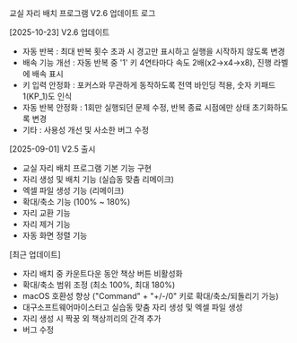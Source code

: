 교실 자리 배치 프로그램 V2.6 업데이트 로그

[2025-10-23] V2.6 업데이트
- 자동 반복 : 최대 반복 횟수 초과 시 경고만 표시하고 실행을 시작하지 않도록 변경
- 배속 기능 개선 : 자동 반복 중 '1' 키 4연타마다 속도 2배(x2→x4→x8), 진행 라벨에 배속 표시
- 키 입력 안정화 : 포커스와 무관하게 동작하도록 전역 바인딩 적용, 숫자 키패드 1(KP_1)도 인식
- 자동 반복 안정화 : 1회만 실행되던 문제 수정, 반복 종료 시점에만 상태 초기화하도록 변경
- 기타 : 사용성 개선 및 사소한 버그 수정

[2025-09-01] V2.5 출시
- 교실 자리 배치 프로그램 기본 기능 구현
- 자리 생성 및 배치 기능 (실습동 맞춤 리메이크)
- 엑셀 파일 생성 기능 (리메이크)
- 확대/축소 기능 (100% ~ 180%)
- 자리 교환 기능
- 자리 제거 기능
- 자동 화면 정렬 기능

[최근 업데이트]
- 자리 배치 중 카운트다운 동안 책상 버튼 비활성화
- 확대/축소 범위 조정 (최소 100%, 최대 180%)
- macOS 호환성 향상 ("Command" + "+/-/0" 키로 확대/축소/되돌리기 가능)
- 대구소프트웨어마이스터고 실습동 맞춤 자리 생성 및 엑셀 파일 생성
- 자리 생성 시 짝꿍 외 책상끼리의 간격 추가
- 버그 수정
